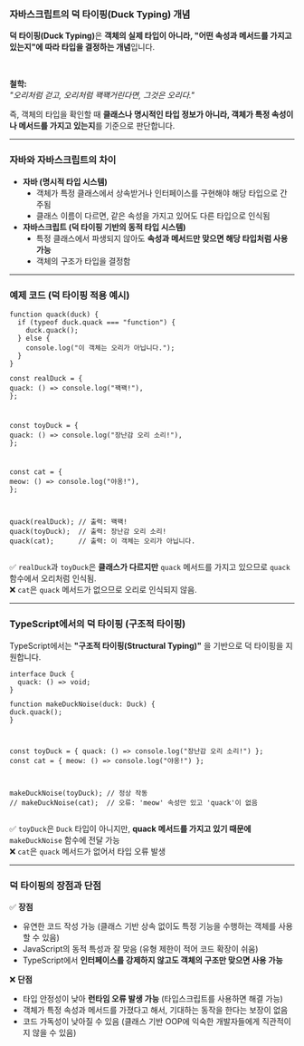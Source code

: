 <h3 data-ke-size="size23"><b>자바스크립트의 덕 타이핑(Duck Typing) 개념</b></h3>
<p data-ke-size="size16"><b>덕 타이핑(Duck Typing)</b>은 <b>객체의 실제 타입이 아니라, "어떤 속성과 메서드를 가지고 있는지"에 따라 타입을 결정하는 개념</b>입니다.</p>
<p data-ke-size="size16">&nbsp;</p>
<p data-ke-size="size16">  <b>철학:</b><br /><i>"오리처럼 걷고, 오리처럼 꽥꽥거린다면, 그것은 오리다."</i>  </p>
<p data-ke-size="size16">즉, 객체의 타입을 확인할 때 <b>클래스나 명시적인 타입 정보가 아니라, 객체가 특정 속성이나 메서드를 가지고 있는지</b>를 기준으로 판단합니다.</p>
<hr data-ke-style="style1" />
<h3 data-ke-size="size23"><b>자바와 자바스크립트의 차이</b></h3>
<ul style="list-style-type: disc;" data-ke-list-type="disc">
<li><b>자바 (명시적 타입 시스템)</b>
<ul style="list-style-type: disc;" data-ke-list-type="disc">
<li>객체가 특정 클래스에서 상속받거나 인터페이스를 구현해야 해당 타입으로 간주됨</li>
<li>클래스 이름이 다르면, 같은 속성을 가지고 있어도 다른 타입으로 인식됨</li>
</ul>
</li>
<li><b>자바스크립트 (덕 타이핑 기반의 동적 타입 시스템)</b>
<ul style="list-style-type: disc;" data-ke-list-type="disc">
<li>특정 클래스에서 파생되지 않아도 <b>속성과 메서드만 맞으면 해당 타입처럼 사용 가능</b></li>
<li>객체의 구조가 타입을 결정함</li>
</ul>
</li>
</ul>
<hr data-ke-style="style1" />
<h3 data-ke-size="size23"><b>예제 코드 (덕 타이핑 적용 예시)</b></h3>
<pre class="javascript"><code>function quack(duck) {
  if (typeof duck.quack === "function") {
    duck.quack();
  } else {
    console.log("이 객체는 오리가 아닙니다.");
  }
}
<p>const realDuck = {
quack: () =&gt; console.log(&quot;꽥꽥!&quot;),
};</p>
<p>const toyDuck = {
quack: () =&gt; console.log(&quot;장난감 오리 소리!&quot;),
};</p>
<p>const cat = {
meow: () =&gt; console.log(&quot;야옹!&quot;),
};</p>
<p>quack(realDuck); // 출력: 꽥꽥!
quack(toyDuck);  // 출력: 장난감 오리 소리!
quack(cat);      // 출력: 이 객체는 오리가 아닙니다.</code></pre></p>
<p data-ke-size="size16">✅ <code>realDuck</code>과 <code>toyDuck</code>은 <b>클래스가 다르지만</b> <code>quack</code> 메서드를 가지고 있으므로 <code>quack</code> 함수에서 오리처럼 인식됨.<br />❌ <code>cat</code>은 <code>quack</code> 메서드가 없으므로 오리로 인식되지 않음.</p>
<hr data-ke-style="style1" />
<h3 data-ke-size="size23"><b>TypeScript에서의 덕 타이핑 (구조적 타이핑)</b></h3>
<p data-ke-size="size16">TypeScript에서는 <b>"구조적 타이핑(Structural Typing)"</b> 을 기반으로 덕 타이핑을 지원합니다.</p>
<pre class="typescript"><code>interface Duck {
  quack: () =&gt; void;
}
<p>function makeDuckNoise(duck: Duck) {
duck.quack();
}</p>
<p>const toyDuck = { quack: () =&gt; console.log(&quot;장난감 오리 소리!&quot;) };
const cat = { meow: () =&gt; console.log(&quot;야옹!&quot;) };</p>
<p>makeDuckNoise(toyDuck); // 정상 작동
// makeDuckNoise(cat);  // 오류: 'meow' 속성만 있고 'quack'이 없음</code></pre></p>
<p data-ke-size="size16">✅ <code>toyDuck</code>은 <code>Duck</code> 타입이 아니지만, <b>quack 메서드를 가지고 있기 때문에</b> <code>makeDuckNoise</code> 함수에 전달 가능<br />❌ <code>cat</code>은 <code>quack</code> 메서드가 없어서 타입 오류 발생</p>
<hr data-ke-style="style1" />
<h3 data-ke-size="size23"><b>덕 타이핑의 장점과 단점</b></h3>
<p data-ke-size="size16">✅ <b>장점</b></p>
<ul style="list-style-type: disc;" data-ke-list-type="disc">
<li>유연한 코드 작성 가능 (클래스 기반 상속 없이도 특정 기능을 수행하는 객체를 사용할 수 있음)</li>
<li>JavaScript의 동적 특성과 잘 맞음 (유형 제한이 적어 코드 확장이 쉬움)</li>
<li>TypeScript에서 <b>인터페이스를 강제하지 않고도 객체의 구조만 맞으면 사용 가능</b></li>
</ul>
<p data-ke-size="size16">❌ <b>단점</b></p>
<ul style="list-style-type: disc;" data-ke-list-type="disc">
<li>타입 안정성이 낮아 <b>런타임 오류 발생 가능</b> (타입스크립트를 사용하면 해결 가능)</li>
<li>객체가 특정 속성과 메서드를 가졌다고 해서, 기대하는 동작을 한다는 보장이 없음</li>
<li>코드 가독성이 낮아질 수 있음 (클래스 기반 OOP에 익숙한 개발자들에게 직관적이지 않을 수 있음)</li>
</ul>
